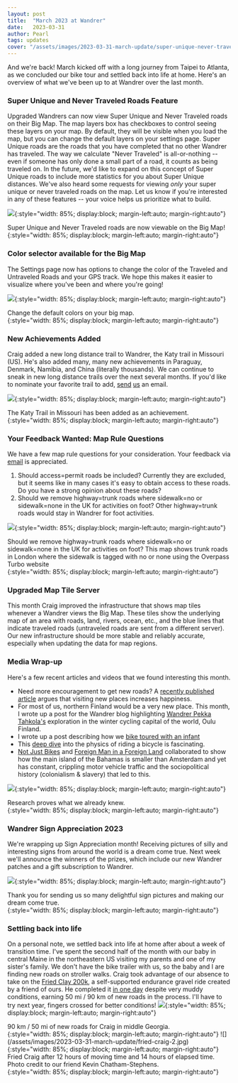 ```yaml
---
layout: post
title:  "March 2023 at Wandrer"
date:   2023-03-31  
author: Pearl
tags: updates
cover: "/assets/images/2023-03-31-march-update/super-unique-never-traveled.gif"
---
```


And we're back! March kicked off with a long journey from Taipei to Atlanta, as we concluded our bike tour and settled back into life at home. Here's an overview of what we've been up to at Wandrer over the last month.

### Super Unique and Never Traveled Roads Feature
Upgraded Wandrers can now view Super Unique and Never Traveled roads on their Big Map. The map layers box has checkboxes to control seeing these layers on your map. By default, they will be visible when you load the map, but you can change the default layers on your settings page. Super Unique roads are the roads that you have completed that no other Wandrer has traveled. The way we calculate "Never Traveled" is all-or-nothing -- even if someone has only done a small part of a road, it counts as being traveled on. In the future, we'd like to expand on this concept of Super Unique roads to include more statistics for you about Super Unique distances. We've also heard some requests for viewing *only* your super unique or never traveled roads on the map. Let us know if you're interested in any of these features -- your voice helps us prioritize what to build.

![](/assets/images/2023-03-31-march-update/super-unique-never-traveled.gif){:style="width: 85%; display:block; margin-left:auto; margin-right:auto"}
<figcaption>Super Unique and Never Traveled roads are now viewable on the Big Map!</figcaption>{:style="width: 85%; display:block; margin-left:auto; margin-right:auto"}

### Color selector available for the Big Map
The Settings page now has options to change the color of the Traveled and Untraveled Roads and your GPS track. We hope this makes it easier to visualize where you've been and where you're going!

![](/assets/images/2023-03-31-march-update/color-picker.png){:style="width: 85%; display:block; margin-left:auto; margin-right:auto"}
<figcaption>Change the default colors on your big map.</figcaption>{:style="width: 85%; display:block; margin-left:auto; margin-right:auto"}

### New Achievements Added
Craig added a new long distance trail to Wandrer, the Katy trail in Missouri (US). He's also added many, many new achievements in Paraguay, Denmark, Namibia, and China (literally thousands). We can continue to sneak in new long distance trails over the next several months. If you'd like to nominate your favorite trail to add, [send](mailto:pearl@wandrer.earth) [us](mailto:craig@wandrer.earth) an email.

![](/assets/images/2023-03-31-march-update/katy-trail.png){:style="width: 85%; display:block; margin-left:auto; margin-right:auto"}
<figcaption>The Katy Trail in Missouri has been added as an achievement.</figcaption>{:style="width: 85%; display:block; margin-left:auto; margin-right:auto"}

### Your Feedback Wanted: Map Rule Questions
We have a few map rule questions for your consideration. Your feedback via [email](mailto:craig@wandrer.earth) is appreciated.
1. Should access=permit roads be included? Currently they are excluded, but it seems like in many cases it's easy to obtain access to these roads. Do you have a strong opinion about these roads?
2. Should we remove highway=trunk roads where sidewalk=no or sidewalk=none in the UK for activities on foot? Other highway=trunk roads would stay in Wandrer for foot activities.

![](/assets/images/2023-03-31-march-update/trunk-roads-London-2.png){:style="width: 85%; display:block; margin-left:auto; margin-right:auto"}
<figcaption>Should we remove highway=trunk roads where sidewalk=no or sidewalk=none in the UK for activities on foot? This map shows trunk roads in London where the sidewalk is tagged with no or none using the Overpass Turbo website</figcaption>{:style="width: 85%; display:block; margin-left:auto; margin-right:auto”}

### Upgraded Map Tile Server
This month Craig improved the infrastructure that shows map tiles whenever a Wandrer views the Big Map. These tiles show the underlying map of an area with roads, land, rivers, ocean, etc., and the blue lines that indicate traveled roads (untraveled roads are sent from a different server). Our new infrastructure should be more stable and reliably accurate, especially when updating the data for map regions.

### Media Wrap-up
Here's a few recent articles and videos that we found interesting this month.
- Need more encouragement to get new roads? A [recently published article](https://www.inc.com/jessica-stillman/the-further-you-wander-happier-you-will-be-new-study-says.html) argues that visiting new places increases happiness.
- For most of us, northern Finland would be a very new place. This month, I wrote up a post for the Wandrer blog highlighting [Wandrer Pekka Tahkola's](https://news.wandrer.earth/2023/03/04/wandrering-in-oulu.html) exploration in the winter cycling capital of the world, Oulu Finland.
- I wrote up a post describing how we [bike toured with an infant](https://news.wandrer.earth/2023/03/29/bike-touring-baby.html)
- This [deep dive](https://ciechanow.ski/bicycle/) into the physics of riding a bicycle is fascinating.
- [Not Just Bikes](https://www.youtube.com/watch?v=kdz6FeQLuHQ) and [Foreign Man in a Foreign Land](https://www.youtube.com/watch?v=LvikTp47i_E&) collaborated to show how the main island of the Bahamas is smaller than Amsterdam and yet has constant, crippling motor vehicle traffic and the sociopolitical history (colonialism & slavery) that led to this.

![](/assets/images/2023-03-31-march-update/more-you-wandrer-happier-youll-be.png){:style="width: 85%; display:block; margin-left:auto; margin-right:auto"}
<figcaption>Research proves what we already knew.</figcaption>{:style="width: 85%; display:block; margin-left:auto; margin-right:auto"}

### Wandrer Sign Appreciation 2023
We're wrapping up Sign Appreciation month! Receiving pictures of silly and interesting signs from around the world is a dream come true. Next week we'll announce the winners of the prizes, which include our new Wandrer patches and a gift subscription to Wandrer.

![](/assets/images/2023-03-31-march-update/alberta.jpeg){:style="width: 85%; display:block; margin-left:auto; margin-right:auto"}
<figcaption>Thank you for sending us so many delightful sign pictures and making our dream come true.</figcaption>{:style="width: 85%; display:block; margin-left:auto; margin-right:auto"}

### Settling back into life
On a personal note, we settled back into life at home after about a week of transition time. I've spent the second half of the month with our baby in central Maine in the northeastern US visiting my parents and one of my sister's family. We don't have the bike trailer with us, so the baby and I are finding new roads on stroller walks. Craig took advantage of our absence to take on the [Fried Clay 200k](https://bikepacking.com/event/fried-clay-2023/), a self-supported endurance gravel ride created by a friend of ours. He completed it [in one day](https://www.strava.com/activities/8786639612) despite very muddy conditions, earning 50 mi / 90 km of new roads in the process. I'll have to try next year, fingers crossed for better conditions!
![](/assets/images/2023-03-31-march-update/fried-Craig.png){:style="width: 85%; display:block; margin-left:auto; margin-right:auto"}
<figcaption>90 km / 50 mi of new roads for Craig in middle Georgia.</figcaption>{:style="width: 85%; display:block; margin-left:auto; margin-right:auto"}
![](/assets/images/2023-03-31-march-update/fried-craig-2.jpg){:style="width: 85%; display:block; margin-left:auto; margin-right:auto"}
<figcaption>Fried Craig after 12 hours of moving time and 14 hours of elapsed time. Photo credit to our friend Kevin Chatham-Stephens.</figcaption>{:style="width: 85%; display:block; margin-left:auto; margin-right:auto"}
